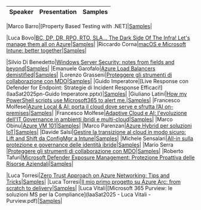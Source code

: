 |Speaker|Presentation|Samples|
|---|---|---|

|Marco Barro|[Property Based Testing with .NET]|[Samples]()|

|Luca Bovo|[BC, DP, DR, RPO, RTO, SLA... The Dark Side Of The Infra! Let's manage them all on Azure]()|[Samples]()|
|Riccardo Corna|[macOS e Microsoft Intune: better together](https://itspecialist.cloud/grazie-infrastructure-as-a-saturday-2025-pordenone/IaaSat2025pn-macOS-Intune-Better-Together.pdf)|[Samples]()|

|Silvio Di Benedetto|[Windows Server Security: notes from fields and beyond]()|[Samples]()|
|Emanuele Garofalo|[Azure Load Balancers demistified]()|[Samples]()|
|Lorenzo Grasseni|[Proteggere gli strumenti di collaborazione con MDO]()|[Samples]()|
|Guido Imperatore|[Live Response con Defender for Endpoint: Strategie di Incident Response Efficaci!](IaaSat2025pn-Guido Imperatore.pptx)|[Samples]()|
|Giuliano Latini|[How my PowerShell scripts use Microsoft365 to alert me.](https://1drv.ms/u/s!Aj_GgZVVrOMnreR8Tl4i6jTxa_lLHg?e=zNOp61)|[Samples]()|
|Francesco Molfese|[Azure Local & AI: porta il cloud dove serve e sfrutta l’AI on-premises]()|[Samples]()|
|Francesco Molfese|[Adaptive Cloud e AI: l'evoluzione dell'IT Governance in ambienti ibridi e multi-cloud]()|[Samples]()|
|Marco Obinu|[Azure VM 101]()|[Samples]()|
|Marco Parenzan|[Azure Hybrid per soluzioni IoT]()|[Samples]()|
|Davide Salsi|[Gestire la transizione al cloud in modo sicuro: Lift and Shift da ConfigMgr a Intune]()|[Samples]()|
|Michele Sensalari|[All-in sulla protezione e governance delle identità ibride]()|[Samples]()|
|Mario Serra |[Proteggere gli strumenti di collaborazione con MDO]()|[Samples]()|
|Roberto Tafuri|[Microsoft Defender Exposure Management: Protezione Proattiva delle Risorse Aziendali](IaaSat2025pn-Defender.pdf)|[Samples]()|

|Luca Torresi|[Zero Trust Approach on Azure Networking: Tips and Tricks]()|[Samples]()|
|Luca Torresi|[Il mio primo progetto su Azure Arc: from scratch to delivery]()|[Samples]()|
|Luca Vitali|[Microsoft 365 Purview: le soluzioni MS per la Compliance](IaaSat2025 - Luca Vitali - Purview.pdf)|[Samples]()|
